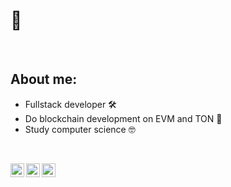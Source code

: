 # 👀
<br/>

## About me:
- Fullstack developer 🛠️
- Do blockchain development on EVM and TON 🔗 
- Study computer science 🤓
<br/>

[<img align="left" alt="isiyar | Gmail" width="22px" src="https://cdn.simpleicons.org/gmail/black/white" />](mailto:artemyplokhikh@gmail.com)
[<img align="left" alt="isiyar | Twitter" width="22px" src="https://cdn.simpleicons.org/x/black/white" />](https://x.com/isiyar_)
[<img align="left" alt="isiyar | Telegram" width="22px" src="https://cdn.simpleicons.org/telegram/black/white" />](t.me/dev_by_isiyar)
